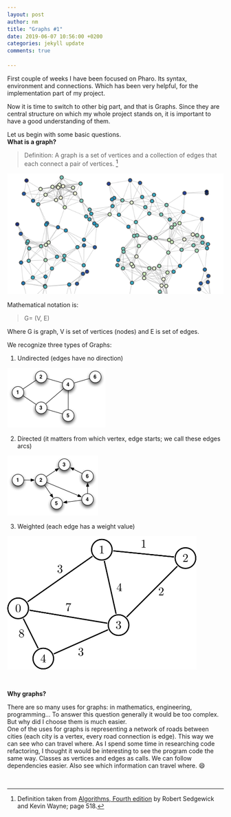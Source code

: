 ```yaml
---
layout: post
author: nm
title: "Graphs #1"
date: 2019-06-07 10:56:00 +0200
categories: jekyll update
comments: true

---
```


<p>First couple of weeks I have been focused on Pharo. Its syntax, environment and connections. Which has been very helpful, for the implementation part of my project.</p> 
<p>Now it is time to switch to other big part, and that is Graphs. Since they are central structure on which my whole project stands on, it is important to have a good understanding of them.</p>

Let us begin with some basic questions.
<br>
**What is a graph?**

>Definition: A graph is a set of vertices and a collection of edges that each connect a pair of vertices. [^1]

![](/images/picGraph.png)


Mathematical notation is: 
> G= (V, E) 

Where G is graph,  V is set of vertices (nodes) and E is set of edges.

We recognize three types of Graphs:
1. Undirected (edges have no direction) 

  ![](/images/picUndirected.png )

2. Directed (it matters from which vertex, edge starts; we call these edges arcs)

  ![](/images/picDirected.png)

3. Weighted (each edge has a weight value)

  ![](/images/picWeighted.png)

<br>

**Why graphs?**

There are so many uses for graphs: in mathematics, engineering, programming... To answer this question generally it would be too complex. But why did I choose them is much easier.<br>
One of the uses for graphs is representing a network of roads between cities (each city is a vertex, every road connection is edge). This way we can see who can travel where. As I spend some time in researching code refactoring, I thought it would be interesting to see the program code the same way. Classes as vertices and edges as calls. We can follow dependencies easier. Also see which information can travel where. :smile:
 
<br>

[^1]: Definition taken from [Algorithms, Fourth edition](http://www.albertstam.com/Algorithms.pdf) by Robert Sedgewick and Kevin Wayne; page 518.
